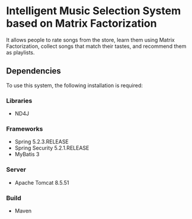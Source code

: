 # Intelligent Music Selection System based on Matrix Factorization

It allows people to rate songs from the store, learn them using Matrix Factorization, collect songs that match their tastes, and recommend them as playlists.

## Dependencies

To use this system, the following installation is required:

### Libraries
- ND4J

### Frameworks
- Spring 5.2.3.RELEASE
- Spring Security 5.2.1.RELEASE
- MyBatis 3

### Server
- Apache Tomcat 8.5.51

### Build
- Maven
